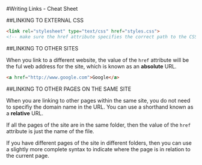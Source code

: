 #Writing Links - Cheat Sheet

##LINKING TO EXTERNAL CSS

```html
<link rel="stylesheet" type="text/css" href="styles.css">
<!-- make sure the href attribute specifies the correct path to the CSS file -->
```

##LINKING TO OTHER SITES

When you link to a different website, the value of the `href` attribute will be the ful web address for the site, which is known as an **absolute** URL.

```html
<a href="http://www.google.com">Google</a>
```

##LINKING TO OTHER PAGES ON THE SAME SITE

When you are linking to other pages within the same site, you do not need to specifiy the domain name in the URL.  You can use a shorthand known as a **relative** URL.

If all the pages of the site are in the same folder, then the value of the `href` attribute is just the name of the file.  

If you have different pages of the site in different folders, then you can use a slightly more complete syntax to indicate where the page is in relation to the current page.




